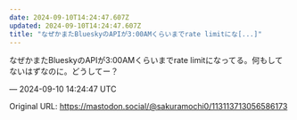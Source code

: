 ```yaml
---
date: 2024-09-10T14:24:47.607Z
updated: 2024-09-10T14:24:47.607Z
title: "なぜかまたBlueskyのAPIが3:00AMくらいまでrate limitにな[...]"
---
```


<p>なぜかまたBlueskyのAPIが3:00AMくらいまでrate limitになってる。何もしてないはずなのに。どうしてー？</p>

&mdash; 2024-09-10 14:24:47 UTC

Original URL: https://mastodon.social/@sakuramochi0/113113713056586173

